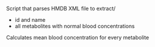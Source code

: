 Script that parses HMDB XML file to extract/
- id and name
- all metabolites with normal blood concentrations

Calculates mean blood concentration for every metabolite
